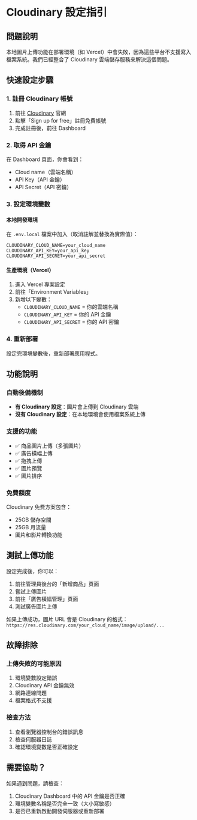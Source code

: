 # Cloudinary 設定指引

## 問題說明
本地圖片上傳功能在部署環境（如 Vercel）中會失敗，因為這些平台不支援寫入檔案系統。我們已經整合了 Cloudinary 雲端儲存服務來解決這個問題。

## 快速設定步驟

### 1. 註冊 Cloudinary 帳號
1. 前往 [Cloudinary](https://cloudinary.com/) 官網
2. 點擊「Sign up for free」註冊免費帳號
3. 完成註冊後，前往 Dashboard

### 2. 取得 API 金鑰
在 Dashboard 頁面，你會看到：
- Cloud name（雲端名稱）
- API Key（API 金鑰）  
- API Secret（API 密鑰）

### 3. 設定環境變數

#### 本地開發環境
在 `.env.local` 檔案中加入（取消註解並替換為實際值）：
```env
CLOUDINARY_CLOUD_NAME=your_cloud_name
CLOUDINARY_API_KEY=your_api_key
CLOUDINARY_API_SECRET=your_api_secret
```

#### 生產環境（Vercel）
1. 進入 Vercel 專案設定
2. 前往「Environment Variables」
3. 新增以下變數：
   - `CLOUDINARY_CLOUD_NAME` = 你的雲端名稱
   - `CLOUDINARY_API_KEY` = 你的 API 金鑰
   - `CLOUDINARY_API_SECRET` = 你的 API 密鑰

### 4. 重新部署
設定完環境變數後，重新部署應用程式。

## 功能說明

### 自動後備機制
- **有 Cloudinary 設定**：圖片會上傳到 Cloudinary 雲端
- **沒有 Cloudinary 設定**：在本地環境會使用檔案系統上傳

### 支援的功能
- ✅ 商品圖片上傳（多張圖片）
- ✅ 廣告橫幅上傳
- ✅ 拖拽上傳
- ✅ 圖片預覽
- ✅ 圖片排序

### 免費額度
Cloudinary 免費方案包含：
- 25GB 儲存空間
- 25GB 月流量
- 圖片和影片轉換功能

## 測試上傳功能

設定完成後，你可以：
1. 前往管理員後台的「新增商品」頁面
2. 嘗試上傳圖片
3. 前往「廣告橫幅管理」頁面
4. 測試廣告圖片上傳

如果上傳成功，圖片 URL 會是 Cloudinary 的格式：
`https://res.cloudinary.com/your_cloud_name/image/upload/...`

## 故障排除

### 上傳失敗的可能原因
1. 環境變數設定錯誤
2. Cloudinary API 金鑰無效
3. 網路連線問題
4. 檔案格式不支援

### 檢查方法
1. 查看瀏覽器控制台的錯誤訊息
2. 檢查伺服器日誌
3. 確認環境變數是否正確設定

## 需要協助？
如果遇到問題，請檢查：
1. Cloudinary Dashboard 中的 API 金鑰是否正確
2. 環境變數名稱是否完全一致（大小寫敏感）
3. 是否已重新啟動開發伺服器或重新部署